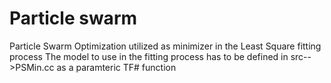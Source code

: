 # Particle swarm
Particle Swarm Optimization utilized as minimizer in the Least Square fitting process
The model to use in the fitting process has to be defined in src-->PSMin.cc as a paramteric TF# function
